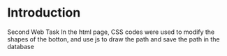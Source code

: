# Introduction
Second Web Task 
In the html page, CSS codes were used to modify the shapes of the botton, and use js to draw the path and save the path in the database
